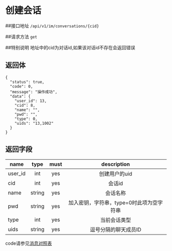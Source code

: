 # 创建会话

##接口地址
`/api/v1/im/conversations/{cid}`

##请求方法
`get`

##特别说明
地址中的cid为对话id,如果该对话id不存在会返回错误

## 返回体
```json5
{
  "status": true,
  "code": 0,
  "message": "操作成功",
  "data": {
    "user_id": 13,
    "cid": 8,
    "name": "",
    "pwd": "",
    "type": 0,
	"uids": "13,1002"
  }
}
```
## 返回字段
| name     | type     | must     | description |
|----------|:--------:|:--------:|:--------:|
|user_id			|int		|yes		|创建用户的uid|
|cid		|int		|yes		|会话id|
|name		|string	   | yes		 |会话名称|
|pwd		|string	   | yes		 |加入密钥，字符串，type=0时此项为空字符串|
|type  		| int      | yes      | 当前会话类型|
|uids		|string	   | yes		 |逗号分隔的聊天成员ID|

code请参见[消息对照表](消息对照表.md)
